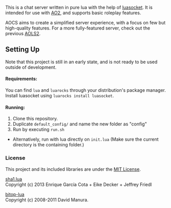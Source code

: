 This is a chat server written in pure lua with the help of [luasocket](https://aiq0.github.io/luasocket/index.html). It is intended for use with [AO2](https://github.com/AttorneyOnline), and supports basic roleplay features.

AOCS aims to create a simplified server experience, with a focus on few but high-quality features. For a more fully-featured server, check out the previous [AOLS2](https://github.com/hatninja/AOLS2).

## Setting Up
Note that this project is still in an early state, and is not ready to be used outside of development.

#### Requirements:
You can find `lua` and `luarocks` through your distribution's package manager. Install luasocket using `luarocks install luasocket`.

#### Running:
1. Clone this repository.
2. Duplicate `default_config/` and name the new folder as "config"
3. Run by executing `run.sh`
 * Alternatively, run with lua directly on `init.lua` (Make sure the current directory is the containing folder.)

### License
This project and its included libraries are under the [MIT License](./LICENSE.md).  

[sha1.lua](https://github.com/kikito/sha1.lua)  
Copyright (c) 2013 Enrique García Cota + Eike Decker + Jeffrey Friedl  

[bitop-lua](https://github.com/AlberTajuelo/bitop-lua)  
Copyright (c) 2008-2011 David Manura.
